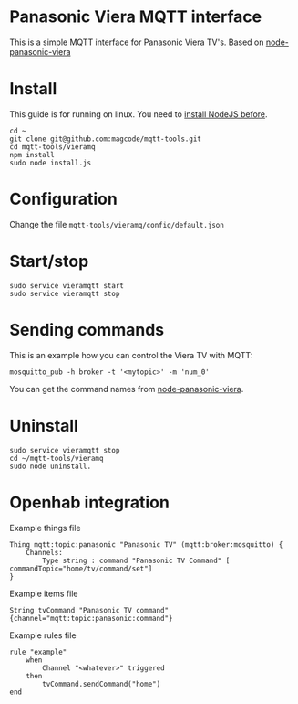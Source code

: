 # Panasonic Viera MQTT interface

This is a simple MQTT interface for Panasonic Viera TV's.
Based on [node-panasonic-viera](https://www.npmjs.com/package/node-panasonic-viera)


# Install
This guide is for running on linux.
You need to [install NodeJS before](https://nodejs.org/en/download/package-manager).

```
cd ~
git clone git@github.com:magcode/mqtt-tools.git
cd mqtt-tools/vieramq
npm install
sudo node install.js
```

# Configuration
Change the file `mqtt-tools/vieramq/config/default.json`

# Start/stop
```
sudo service vieramqtt start
sudo service vieramqtt stop
```

# Sending commands

This is an example how you can control the Viera TV with MQTT:

```
mosquitto_pub -h broker -t '<mytopic>' -m 'num_0'
```
You can get the command names from [node-panasonic-viera](https://github.com/jens-maus/node-panasonic-viera/blob/main/viera.js#L480).


# Uninstall
```
sudo service vieramqtt stop
cd ~/mqtt-tools/vieramq
sudo node uninstall.
```


# Openhab integration

Example things file
```
Thing mqtt:topic:panasonic "Panasonic TV" (mqtt:broker:mosquitto) {
    Channels:
        Type string : command "Panasonic TV Command" [ commandTopic="home/tv/command/set"]        
}
```

Example items file
```
String tvCommand "Panasonic TV command"  {channel="mqtt:topic:panasonic:command"}
```

Example rules file
```
rule "example"
    when
        Channel "<whatever>" triggered
    then        
        tvCommand.sendCommand("home")        
end
```